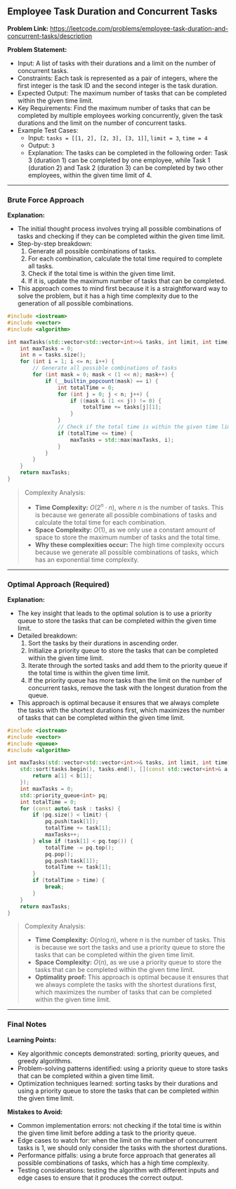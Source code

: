 ## Employee Task Duration and Concurrent Tasks

**Problem Link:** https://leetcode.com/problems/employee-task-duration-and-concurrent-tasks/description

**Problem Statement:**
- Input: A list of tasks with their durations and a limit on the number of concurrent tasks.
- Constraints: Each task is represented as a pair of integers, where the first integer is the task ID and the second integer is the task duration.
- Expected Output: The maximum number of tasks that can be completed within the given time limit.
- Key Requirements: Find the maximum number of tasks that can be completed by multiple employees working concurrently, given the task durations and the limit on the number of concurrent tasks.
- Example Test Cases:
  - Input: `tasks = [[1, 2], [2, 3], [3, 1]]`, `limit = 3`, `time = 4`
  - Output: `3`
  - Explanation: The tasks can be completed in the following order: Task 3 (duration 1) can be completed by one employee, while Task 1 (duration 2) and Task 2 (duration 3) can be completed by two other employees, within the given time limit of 4.

---

### Brute Force Approach

**Explanation:**
- The initial thought process involves trying all possible combinations of tasks and checking if they can be completed within the given time limit.
- Step-by-step breakdown:
  1. Generate all possible combinations of tasks.
  2. For each combination, calculate the total time required to complete all tasks.
  3. Check if the total time is within the given time limit.
  4. If it is, update the maximum number of tasks that can be completed.
- This approach comes to mind first because it is a straightforward way to solve the problem, but it has a high time complexity due to the generation of all possible combinations.

```cpp
#include <iostream>
#include <vector>
#include <algorithm>

int maxTasks(std::vector<std::vector<int>>& tasks, int limit, int time) {
    int maxTasks = 0;
    int n = tasks.size();
    for (int i = 1; i <= n; i++) {
        // Generate all possible combinations of tasks
        for (int mask = 0; mask < (1 << n); mask++) {
            if (__builtin_popcount(mask) == i) {
                int totalTime = 0;
                for (int j = 0; j < n; j++) {
                    if ((mask & (1 << j)) != 0) {
                        totalTime += tasks[j][1];
                    }
                }
                // Check if the total time is within the given time limit
                if (totalTime <= time) {
                    maxTasks = std::max(maxTasks, i);
                }
            }
        }
    }
    return maxTasks;
}
```

> Complexity Analysis:
> - **Time Complexity:** $O(2^n \cdot n)$, where $n$ is the number of tasks. This is because we generate all possible combinations of tasks and calculate the total time for each combination.
> - **Space Complexity:** $O(1)$, as we only use a constant amount of space to store the maximum number of tasks and the total time.
> - **Why these complexities occur:** The high time complexity occurs because we generate all possible combinations of tasks, which has an exponential time complexity.

---

### Optimal Approach (Required)

**Explanation:**
- The key insight that leads to the optimal solution is to use a priority queue to store the tasks that can be completed within the given time limit.
- Detailed breakdown:
  1. Sort the tasks by their durations in ascending order.
  2. Initialize a priority queue to store the tasks that can be completed within the given time limit.
  3. Iterate through the sorted tasks and add them to the priority queue if the total time is within the given time limit.
  4. If the priority queue has more tasks than the limit on the number of concurrent tasks, remove the task with the longest duration from the queue.
- This approach is optimal because it ensures that we always complete the tasks with the shortest durations first, which maximizes the number of tasks that can be completed within the given time limit.

```cpp
#include <iostream>
#include <vector>
#include <queue>
#include <algorithm>

int maxTasks(std::vector<std::vector<int>>& tasks, int limit, int time) {
    std::sort(tasks.begin(), tasks.end(), [](const std::vector<int>& a, const std::vector<int>& b) {
        return a[1] < b[1];
    });
    int maxTasks = 0;
    std::priority_queue<int> pq;
    int totalTime = 0;
    for (const auto& task : tasks) {
        if (pq.size() < limit) {
            pq.push(task[1]);
            totalTime += task[1];
            maxTasks++;
        } else if (task[1] < pq.top()) {
            totalTime -= pq.top();
            pq.pop();
            pq.push(task[1]);
            totalTime += task[1];
        }
        if (totalTime > time) {
            break;
        }
    }
    return maxTasks;
}
```

> Complexity Analysis:
> - **Time Complexity:** $O(n \log n)$, where $n$ is the number of tasks. This is because we sort the tasks and use a priority queue to store the tasks that can be completed within the given time limit.
> - **Space Complexity:** $O(n)$, as we use a priority queue to store the tasks that can be completed within the given time limit.
> - **Optimality proof:** This approach is optimal because it ensures that we always complete the tasks with the shortest durations first, which maximizes the number of tasks that can be completed within the given time limit.

---

### Final Notes

**Learning Points:**
- Key algorithmic concepts demonstrated: sorting, priority queues, and greedy algorithms.
- Problem-solving patterns identified: using a priority queue to store tasks that can be completed within a given time limit.
- Optimization techniques learned: sorting tasks by their durations and using a priority queue to store the tasks that can be completed within the given time limit.

**Mistakes to Avoid:**
- Common implementation errors: not checking if the total time is within the given time limit before adding a task to the priority queue.
- Edge cases to watch for: when the limit on the number of concurrent tasks is 1, we should only consider the tasks with the shortest durations.
- Performance pitfalls: using a brute force approach that generates all possible combinations of tasks, which has a high time complexity.
- Testing considerations: testing the algorithm with different inputs and edge cases to ensure that it produces the correct output.